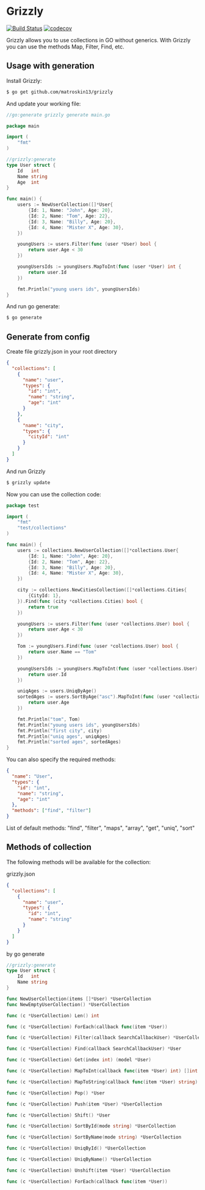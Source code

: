 # Grizzly

[![Build Status](https://travis-ci.org/matroskin13/grizzly.svg?branch=master)](https://travis-ci.org/matroskin13/grizzly)
[![codecov](https://codecov.io/gh/matroskin13/grizzly/branch/master/graph/badge.svg)](https://codecov.io/gh/matroskin13/grizzly)

Grizzly allows you to use collections in GO without generics. With Grizzly you can use the methods Map, Filter, Find, etc.

## Usage with generation

Install Grizzly:

```bash
$ go get github.com/matroskin13/grizzly
```

And update your working file:

```go
//go:generate grizzly generate main.go

package main

import (
    "fmt"
)

//grizzly:generate
type User struct {
    Id   int
    Name string
    Age  int
}

func main() {
    users := NewUserCollection([]*User{
        {Id: 1, Name: "John", Age: 20},
        {Id: 2, Name: "Tom", Age: 22},
        {Id: 3, Name: "Billy", Age: 20},
        {Id: 4, Name: "Mister X", Age: 30},
    })

    youngUsers := users.Filter(func (user *User) bool {
        return user.Age < 30
    })

    youngUsersIds := youngUsers.MapToInt(func (user *User) int {
        return user.Id
    })

    fmt.Println("young users ids", youngUsersIds)
}
```

And run go generate:

```bash
$ go generate
```

## Generate from config

Create file grizzly.json in your root directory

```json
{
  "collections": [
    {
      "name": "user",
      "types": {
        "id": "int",
        "name": "string",
        "age": "int"
      }
    },
    {
      "name": "city",
      "types": {
        "cityId": "int"
      }
    }
  ]
}
```

And run Grizzly

```bash
$ grizzly update
```

Now you can use the collection code:

```go
package test

import (
    "fmt"
    "test/collections"
)

func main() {
    users := collections.NewUserCollection([]*collections.User{
        {Id: 1, Name: "John", Age: 20},
        {Id: 2, Name: "Tom", Age: 22},
        {Id: 3, Name: "Billy", Age: 20},
        {Id: 4, Name: "Mister X", Age: 30},
    })

    city := collections.NewCitiesCollection([]*collections.Cities{
        {CityId: 1},
    }).Find(func (city *collections.Cities) bool {
        return true
    })

    youngUsers := users.Filter(func (user *collections.User) bool {
        return user.Age < 30
    })

    Tom := youngUsers.Find(func (user *collections.User) bool {
        return user.Name == "Tom"
    })

    youngUsersIds := youngUsers.MapToInt(func (user *collections.User) int {
        return user.Id
    })

    uniqAges := users.UniqByAge()
    sortedAges := users.SortByAge("asc").MapToInt(func (user *collections.User) int {
        return user.Age
    })

    fmt.Println("tom", Tom)
    fmt.Println("young users ids", youngUsersIds)
    fmt.Println("first city", city)
    fmt.Println("uniq ages", uniqAges)
    fmt.Println("sorted ages", sortedAges)
}
```

You can also specify the required methods:

```json
{
  "name": "User",
  "types": {
    "id": "int",
    "name": "string",
    "age": "int"
  },
  "methods": ["find", "filter"]
}
```

List of default methods:  "find", "filter", "maps", "array", "get", "uniq", "sort"

## Methods of collection

The following methods will be available for the collection:

grizzly.json

```json
{
  "collections": [
    {
      "name": "user",
      "types": {
        "id": "int",
        "name": "string"
      }
    }
  ]
}
```

by go generate

```go
//grizzly:generate
type User struct {
	Id   int
	Name string
}
```

```go
func NewUserCollection(items []*User) *UserCollection
func NewEmptyUserCollection() *UserCollection

func (c *UserCollection) Len() int

func (c *UserCollection) ForEach(callback func(item *User))

func (c *UserCollection) Filter(callback SearchCallbackUser) *UserCollection

func (c *UserCollection) Find(callback SearchCallbackUser) *User

func (c *UserCollection) Get(index int) (model *User)

func (c *UserCollection) MapToInt(callback func(item *User) int) []int

func (c *UserCollection) MapToString(callback func(item *User) string) []string

func (c *UserCollection) Pop() *User

func (c *UserCollection) Push(item *User) *UserCollection

func (c *UserCollection) Shift() *User

func (c *UserCollection) SortById(mode string) *UserCollection

func (c *UserCollection) SortByName(mode string) *UserCollection

func (c *UserCollection) UniqById() *UserCollection

func (c *UserCollection) UniqByName() *UserCollection

func (c *UserCollection) Unshift(item *User) *UserCollection

func (c *UserCollection) ForEach(callback func(item *User))
```
